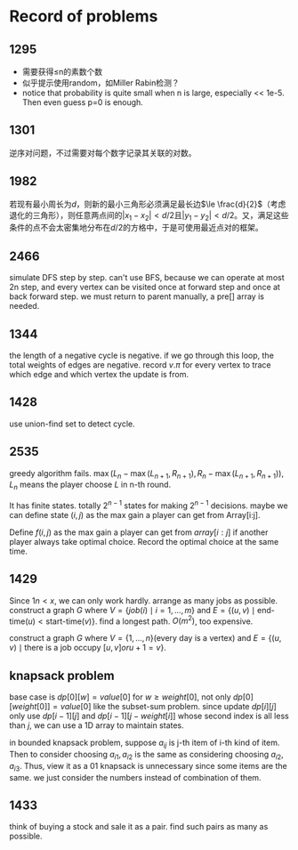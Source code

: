 # Record of problems

## 1295

+ 需要获得≤n的素数个数
+ 似乎提示使用random，如Miller Rabin检测？
+ notice that probability is quite small when n is large, especially << 1e-5. Then even guess p=0 is enough.

## 1301

逆序对问题，不过需要对每个数字记录其关联的对数。

## 1982

若现有最小周长为$d$，则新的最小三角形必须满足最长边$\le \frac{d}{2}$（考虑退化的三角形），则任意两点间的$|x_1 - x_2|<d/2$且$|y_1 - y_2| < d/2$。又，满足这些条件的点不会太密集地分布在$d/2$的方格中，于是可使用最近点对的框架。

## 2466

simulate DFS step by step. can't use BFS, because we can operate at most 2n step, and every vertex can be visited once at forward step and once at back forward step. we must return to parent manually, a pre[] array is needed.

## 1344

the length of a negative cycle is negative. if we go through this loop, the total weights of edges are negative. 
record $v.\pi$ for every vertex to trace which edge and which vertex the update is from. 

## 1428

use union-find set to detect cycle. 

## 2535

greedy algorithm fails. $\max(L_n-\max(L_{n+1}, R_{n+1}), R_n-\max(L_{n+1}, R_{n+1}))$, $L_n$ means the player choose $L$ in n-th round. 

It has finite states. totally $2^{n-1}$ states for making $2^{n-1}$ decisions. maybe we can define state $(i, j)$ as the max gain a player can get from Array[i:j]. 

Define $f(i,j)$ as the max gain a player can get from $array[i:j]$ if another player always take optimal choice. Record the optimal choice at the same time. 

## 1429

Since $1n<x$, we can only work hardly. arrange as many jobs as possible. construct a graph $G$ where $V=\{ job(i)\mid i=1, ..., m \}$ and $E=\{ (u, v) \mid \text{end-time}(u)<\text{start-time}(v) \}$. find a longest path. $O(m^2)$, too expensive. 

construct a graph $G$ where $V=\{1, ..., n\}$(every day is a vertex) and $E=\{ (u, v) \mid \text{there is a job occupy }[u, v] or u+1=v\}$. 

## knapsack problem

base case is $dp[0][w]=value[0]$ for $w\ge weight[0]$, not only $dp[0][weight[0]]=value[0]$ like the subset-sum problem. 
since update $dp[i][j]$ only use $dp[i-1][j]$ and $dp[i-1][j-weight[i]]$ whose second index is all less than $j$, we can use a 1D array to maintain states. 

in bounded knapsack problem, suppose $a_{ij}$ is j-th item of i-th kind of item. Then to consider choosing $a_{i1},a_{i2}$ is the same as considering choosing $a_{i2},a_{i3}$. Thus, view it as a 01 knapsack is unnecessary since some items are the same. we just consider the numbers instead of combination of them. 

## 1433

think of buying a stock and sale it as a pair. find such pairs as many as possible. 